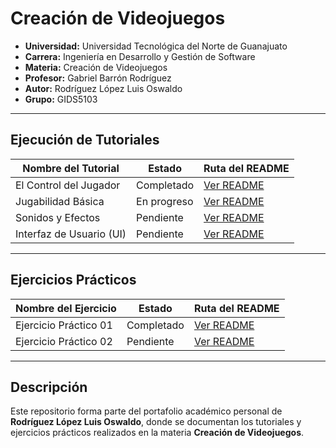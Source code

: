 # Creación de Videojuegos

- **Universidad:** Universidad Tecnológica del Norte de Guanajuato  
- **Carrera:** Ingeniería en Desarrollo y Gestión de Software  
- **Materia:** Creación de Videojuegos  
- **Profesor:** Gabriel Barrón Rodríguez  
- **Autor:** Rodríguez López Luis Oswaldo  
- **Grupo:** GIDS5103  

---

## Ejecución de Tutoriales

| Nombre del Tutorial         | Estado      | Ruta del README |
|-----------------------------|--------------|-----------------|
| El Control del Jugador      | Completado | [Ver README](./tutoriales/control-jugador/README.md) |
| Jugabilidad Básica          | En progreso | [Ver README](./tutoriales/jugabilidad-basica/README.md) |
| Sonidos y Efectos           | Pendiente | [Ver README](./tutoriales/sonidos-efectos/README.md) |
| Interfaz de Usuario (UI)    | Pendiente | [Ver README](./tutoriales/ui/README.md) |

---

## Ejercicios Prácticos

| Nombre del Ejercicio        | Estado       | Ruta del README |
|-----------------------------|--------------|-----------------|
| Ejercicio Práctico 01       | Completado | [Ver README](./ejercicios/ejercicio-01/README.md) |
| Ejercicio Práctico 02       | Pendiente | [Ver README](./ejercicios/ejercicio-02/README.md) |

---

## Descripción  

Este repositorio forma parte del portafolio académico personal de **Rodríguez López Luis Oswaldo**, donde se documentan los tutoriales y ejercicios prácticos realizados en la materia **Creación de Videojuegos**.
